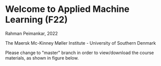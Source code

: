 # Welcome to Applied Machine Learning (F22)

Rahman Peimankar, 2022

The Maersk Mc-Kinney Møller Institute - University of Southern Denmark

Please change to "master" branch in order to view/download the course materials, as shown in figure below.


